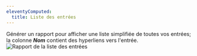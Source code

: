 ```yaml
---
eleventyComputed:
  title: Liste des entrées
---
```

Générer un rapport pour afficher une liste simplifiée de toutes vos entrées; la colonne ***Nom*** contient des hyperliens vers l'entrée.
![Rapport de la liste des entrées](https://cdnweb.devolutions.net/docs/fr/rdm/mac/clip4210.png)
